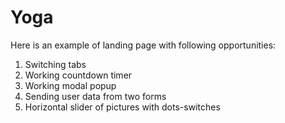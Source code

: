 # Yoga

Here is an example of landing page with following opportunities:

1. Switching tabs
2. Working countdown timer
3. Working modal popup
4. Sending user data from two forms
5. Horizontal slider of pictures with dots-switches
